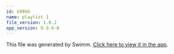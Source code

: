 ```yaml
---
id: b90kb
name: playlist 1
file_version: 1.0.2
app_version: 0.9.6-0
---
```


This file was generated by Swimm. [Click here to view it in the app](http://localhost:5000/repos/Z2l0aHViJTNBJTNBbW9kLXByb2dyZXNzaW9uLXN5c3RlbSUzQSUzQW1hb3pTd2ltbQ==/playlists/b90kb).
